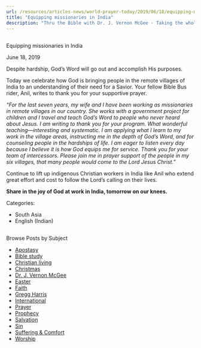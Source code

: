 ```yaml
---
url: /resources/articles-news/world-prayer-today/2019/06/18/equipping-missionaries-in-india
title: "Equipping missionaries in India"
description: "Thru the Bible with Dr. J. Vernon McGee - Taking the whole Word to the whole world"
---
```







## 
 Equipping missionaries in India


June 18, 2019
![]()




Despite hardship, God’s Word will go out and accomplish His purposes. 


Today we celebrate how God is bringing people in the remote villages of India to an understanding of their need for a Savior. Your fellow Bible Bus rider, Anil, writes to thank you for your supportive prayer. 


*“For the last seven years, my wife and I have been working as missionaries in remote villages in our country. She works with a government project for children and I travel and teach God’s Word to people who never heard about Jesus. I am writing to thank you for your program. What wonderful teaching—interesting and systematic. I am applying what I learn to my work in the village areas, instructing me in the depth of God’s Word, and for counseling people in the hardships of life. I am eager to listen every day because I believe it is how God equips me for service. Thank you for your team of intercessors. Please join me in prayer support of the people in my six villages, that many people would come to the Lord Jesus Christ.”*


Continue to lift up indigenous Christian workers in India like Anil who extend great effort and cost to follow the Lord’s calling on their lives. 


**Share in the joy of God at work in India, tomorrow on our knees.** 



Categories: 


* South Asia
* English (Indian)









## 
 Browse Posts by Subject


* [Apostasy](/resources/articles-news/-in-tags/tags/Apostasy)
* [Bible study](/resources/articles-news/-in-tags/tags/Bible-study)
* [Christian living](/resources/articles-news/-in-tags/tags/Christian-living)
* [Christmas](/resources/articles-news/-in-tags/tags/Christmas)
* [Dr. J. Vernon McGee](/resources/articles-news/-in-tags/tags/Dr-J-Vernon-McGee)
* [Easter](/resources/articles-news/-in-tags/tags/easter)
* [Faith](/resources/articles-news/-in-tags/tags/Faith)
* [Gregg Harris](/resources/articles-news/-in-tags/tags/Gregg-Harris)
* [International](/resources/articles-news/-in-tags/tags/International)
* [Prayer](/resources/articles-news/-in-tags/tags/prayer)
* [Prophecy](/resources/articles-news/-in-tags/tags/Prophecy)
* [Salvation](/resources/articles-news/-in-tags/tags/Salvation)
* [Sin](/resources/articles-news/-in-tags/tags/sin)
* [Suffering & Comfort](/resources/articles-news/-in-tags/tags/Suffering-Comfort)
* [Worship](/resources/articles-news/-in-tags/tags/worship)







